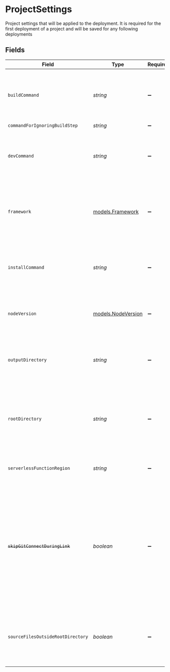 # ProjectSettings

Project settings that will be applied to the deployment. It is required for the first deployment of a project and will be saved for any following deployments


## Fields

| Field                                                                                                                                                                                                               | Type                                                                                                                                                                                                                | Required                                                                                                                                                                                                            | Description                                                                                                                                                                                                         |
| ------------------------------------------------------------------------------------------------------------------------------------------------------------------------------------------------------------------- | ------------------------------------------------------------------------------------------------------------------------------------------------------------------------------------------------------------------- | ------------------------------------------------------------------------------------------------------------------------------------------------------------------------------------------------------------------- | ------------------------------------------------------------------------------------------------------------------------------------------------------------------------------------------------------------------- |
| `buildCommand`                                                                                                                                                                                                      | *string*                                                                                                                                                                                                            | :heavy_minus_sign:                                                                                                                                                                                                  | The build command for this project. When `null` is used this value will be automatically detected                                                                                                                   |
| `commandForIgnoringBuildStep`                                                                                                                                                                                       | *string*                                                                                                                                                                                                            | :heavy_minus_sign:                                                                                                                                                                                                  | N/A                                                                                                                                                                                                                 |
| `devCommand`                                                                                                                                                                                                        | *string*                                                                                                                                                                                                            | :heavy_minus_sign:                                                                                                                                                                                                  | The dev command for this project. When `null` is used this value will be automatically detected                                                                                                                     |
| `framework`                                                                                                                                                                                                         | [models.Framework](../models/framework.md)                                                                                                                                                                          | :heavy_minus_sign:                                                                                                                                                                                                  | The framework that is being used for this project. When `null` is used no framework is selected                                                                                                                     |
| `installCommand`                                                                                                                                                                                                    | *string*                                                                                                                                                                                                            | :heavy_minus_sign:                                                                                                                                                                                                  | The install command for this project. When `null` is used this value will be automatically detected                                                                                                                 |
| `nodeVersion`                                                                                                                                                                                                       | [models.NodeVersion](../models/nodeversion.md)                                                                                                                                                                      | :heavy_minus_sign:                                                                                                                                                                                                  | Override the Node.js version that should be used for this deployment                                                                                                                                                |
| `outputDirectory`                                                                                                                                                                                                   | *string*                                                                                                                                                                                                            | :heavy_minus_sign:                                                                                                                                                                                                  | The output directory of the project. When `null` is used this value will be automatically detected                                                                                                                  |
| `rootDirectory`                                                                                                                                                                                                     | *string*                                                                                                                                                                                                            | :heavy_minus_sign:                                                                                                                                                                                                  | The name of a directory or relative path to the source code of your project. When `null` is used it will default to the project root                                                                                |
| `serverlessFunctionRegion`                                                                                                                                                                                          | *string*                                                                                                                                                                                                            | :heavy_minus_sign:                                                                                                                                                                                                  | The region to deploy Serverless Functions in this project                                                                                                                                                           |
| ~~`skipGitConnectDuringLink`~~                                                                                                                                                                                      | *boolean*                                                                                                                                                                                                           | :heavy_minus_sign:                                                                                                                                                                                                  | : warning: ** DEPRECATED **: This will be removed in a future release, please migrate away from it as soon as possible.<br/><br/>Opts-out of the message prompting a CLI user to connect a Git repository in `vercel link`. |
| `sourceFilesOutsideRootDirectory`                                                                                                                                                                                   | *boolean*                                                                                                                                                                                                           | :heavy_minus_sign:                                                                                                                                                                                                  | Indicates if there are source files outside of the root directory, typically used for monorepos                                                                                                                     |